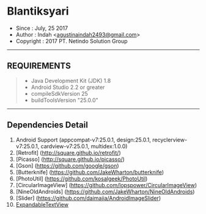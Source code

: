 Blantiksyari
========================

* Since : July, 25 2017
* Author : Indah <<agustinaindah2493@gmail.com>>
* Copyright : 2017 PT. Netindo Solution Group

----------


REQUIREMENTS
-----------------------
> - Java Development Kit (JDK) 1.8
> - Android Studio 2.2 or greater
> - compileSdkVersion 25
> - buildToolsVersion "25.0.0"

----------


Dependencies Detail
---------------------
1. Android Support (appcompat-v7:25.0.1, design:25.0.1, recyclerview-v7:25.0.1, cardview-v7:25.0.1, multidex:1.0.0)
2. [Retrofit] (http://square.github.io/retrofit/)
3. [Picasso] (http://square.github.io/picasso/)
4. [Gson] (https://github.com/google/gson)
5. [Butterknife] (https://github.com/JakeWharton/butterknife)
6. [PhotoUtil] (https://github.com/kosalgeek/PhotoUtil)
7. [CircularImageView] (https://github.com/lopspower/CircularImageView)
8. [NineOldAndroids] (https://github.com/JakeWharton/NineOldAndroids)
9. [Slider] (https://github.com/daimajia/AndroidImageSlider)
10. [ExpandableTextView](https://github.com/Manabu-GT/ExpandableTextView)
